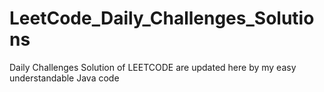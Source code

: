 # LeetCode_Daily_Challenges_Solutions
Daily Challenges Solution of LEETCODE are updated here by my easy understandable Java code
